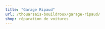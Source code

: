 ```yaml
---
title: "Garage Ripaud"
url: /thouarsais-bouildroux/garage-ripaud/
shop: réparation de voitures
---
```

